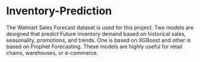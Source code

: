 # Inventory-Prediction
The Walmart Sales Forecast dataset is used for this project.
Two models are designed that predict Future inventory demand based on historical sales, seasonality, promotions, and trends.
One is based on XGBoost and other is based on Prophet Forecasting.
These models are highly useful for retail chains, warehouses, or e-commerce.
